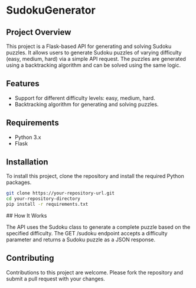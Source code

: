 # SudokuGenerator

## Project Overview

This project is a Flask-based API for generating and solving Sudoku puzzles. It allows users to generate Sudoku puzzles of varying difficulty (easy, medium, hard) via a simple API request. The puzzles are generated using a backtracking algorithm and can be solved using the same logic.

## Features

- Support for different difficulty levels: easy, medium, hard.
- Backtracking algorithm for generating and solving puzzles.

## Requirements

- Python 3.x
- Flask

## Installation

To install this project, clone the repository and install the required Python packages.

```bash
git clone https://your-repository-url.git
cd your-repository-directory
pip install -r requirements.txt
```

## How It Works

The API uses the Sudoku class to generate a complete puzzle based on the specified difficulty. The GET /sudoku endpoint accepts a difficulty parameter and returns a Sudoku puzzle as a JSON response.


## Contributing

Contributions to this project are welcome. Please fork the repository and submit a pull request with your changes.